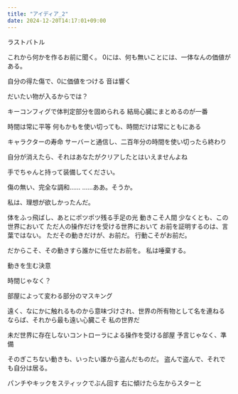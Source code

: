 ```yaml
---
title: "アイディア_2"
date: 2024-12-20T14:17:01+09:00
---
```

 ラストバトル

これから何かを作るお前に聞く。
0には、何も無いことには、一体なんの価値がある。

自分の得た傷で、0に価値をつける
音は響く

だいたい物が入るからでは？


キーコンフィグで体判定部分を固められる
結局心臓にまとめるのが一番

時間は常に平等
何もかもを使い切っても、時間だけは常にともにある

キャラクターの寿命
サーバーと通信し、二百年分の時間を使い切ったら終わり

自分が消えたら、それはあなたがクリアしたとはいえませんよね

手でちゃんと持って装備してください。


傷の無い、完全な調和……
……ああ。そうか。

私は、理想が欲しかったんだ。


体をふっ飛ばし、あとにポツポツ残る手足の光
動きこそ人間
少なくとも、この世界において
ただ人の操作だけを受ける世界において
お前を証明するのは、言葉ではない。
ただその動きだけが、お前だ。
行動こそがお前だ。

だからこそ、その動きすら誰かに任せたお前を。
私は唾棄する。

動きを生む決意

時間じゃなく？


部屋によって変わる部分のマスキング

遠く、なにかに触れるものから意味づけされ、世界の所有物として名を連ねる
ならば、それから最も遠い心臓こそ
私の世界だ

未だ世界に存在しないコントローラによる操作を受ける部屋
予言じゃなく、準備

そのぎこちない動きも、いったい誰から盗んだものだ。
盗んで盗んで、それでも自分は居る。

パンチやキックをスティックでぶん回す
右に傾けたら左からスターと

